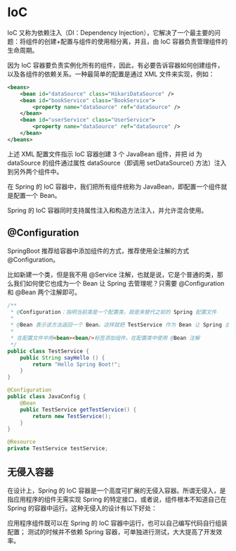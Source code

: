 # IoC

IoC 又称为依赖注入（DI：Dependency Injection），它解决了一个最主要的问题：将组件的创建+配置与组件的使用相分离，并且，由 IoC 容器负责管理组件的生命周期。

因为 IoC 容器要负责实例化所有的组件，因此，有必要告诉容器如何创建组件，以及各组件的依赖关系。一种最简单的配置是通过 XML 文件来实现，例如：

```xml
<beans>
    <bean id="dataSource" class="HikariDataSource" />
    <bean id="bookService" class="BookService">
        <property name="dataSource" ref="dataSource" />
    </bean>
    <bean id="userService" class="UserService">
        <property name="dataSource" ref="dataSource" />
    </bean>
</beans>
```

上述 XML 配置文件指示 IoC 容器创建 3 个 JavaBean 组件，并把 id 为 dataSource 的组件通过属性 dataSource（即调用 setDataSource() 方法）注入到另外两个组件中。

在 Spring 的 IoC 容器中，我们把所有组件统称为 JavaBean，即配置一个组件就是配置一个 Bean。

Spring 的 IoC 容器同时支持属性注入和构造方法注入，并允许混合使用。

## @Configuration

SpringBoot 推荐给容器中添加组件的方式，推荐使用全注解的方式 @Configuration。 
 
比如新建一个类，但是我不用 @Service 注解，也就是说，它是个普通的类，那么我们如何使它也成为一个 Bean 让 Spring 去管理呢？只需要 @Configuration 和 @Bean 两个注解即可。

```java
/**
 * @Configuration：指明当前类是一个配置类，就是来替代之前的 Spring 配置文件
 * 
 * @Bean 表示该方法返回一个 Bean。这样就把 TestService 作为 Bean 让 Spring 去管理了，在其他地方，我们如果需要使用该 Bean，和原来一样，直接使用 @Resource 注解注入进来即可使用，非常方便。
 * 
 * 在配置文件中用<bean><bean/>标签添加组件。在配置类中使用 @Bean 注解
 */
public class TestService {
    public String sayHello () {
        return "Hello Spring Boot!";
    }
}

@Configuration
public class JavaConfig {
    @Bean
    public TestService getTestService() {
        return new TestService();
    }
}

@Resource
private TestService testService;
```

## 无侵入容器

在设计上，Spring 的 IoC 容器是一个高度可扩展的无侵入容器。所谓无侵入，是指应用程序的组件无需实现 Spring 的特定接口，或者说，组件根本不知道自己在 Spring 的容器中运行。这种无侵入的设计有以下好处：

应用程序组件既可以在 Spring 的 IoC 容器中运行，也可以自己编写代码自行组装配置；
测试的时候并不依赖 Spring 容器，可单独进行测试，大大提高了开发效率。

